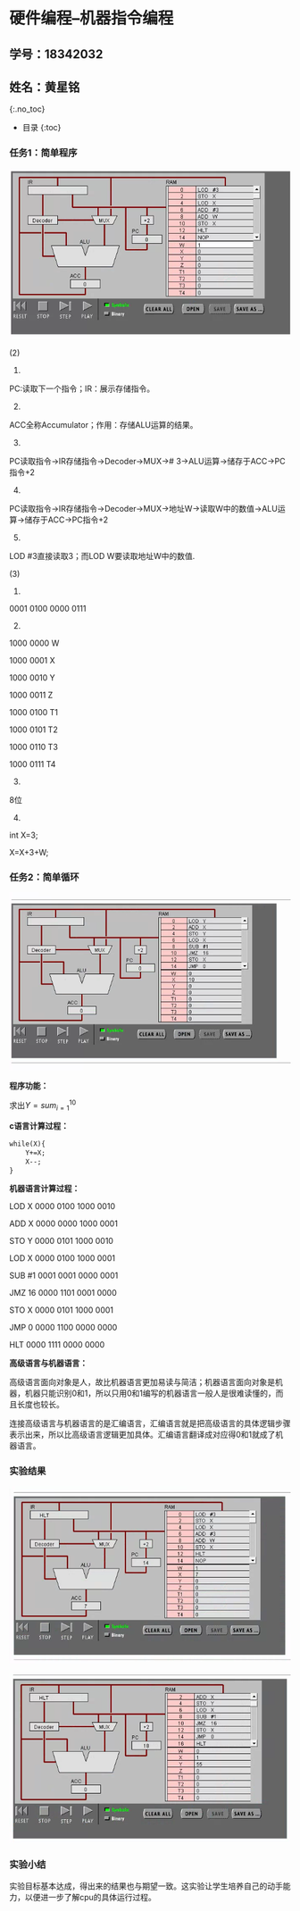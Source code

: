 # 硬件编程–机器指令编程

## 学号：18342032

## 姓名：黄星铭

{:.no_toc}

* 目录
{:toc}

### 任务1：简单程序

![](images/star12.png)

(2)

1.

PC:读取下一个指令；IR：展示存储指令。

2.

ACC全称Accumulator；作用：存储ALU运算的结果。

3.

PC读取指令→IR存储指令→Decoder→MUX→# 3→ALU运算→储存于ACC→PC指令+2

4.

PC读取指令→IR存储指令→Decoder→MUX→地址W→读取W中的数值→ALU运算→储存于ACC→PC指令+2

5.

LOD #3直接读取3；而LOD W要读取地址W中的数值.

(3)

1.

0001 0100 0000 0111

2.

1000 0000 W

1000 0001 X

1000 0010 Y

1000 0011 Z

1000 0100 T1

1000 0101 T2

1000 0110 T3

1000 0111 T4

3.

8位

4.

int X=3;

X=X+3+W;

### 任务2：简单循环

![](images/star11.png)

**程序功能：**

求出$Y=sum_{i=1}^{10}$

**c语言计算过程：**

```
while(X){
    Y+=X;
    X--;
}
```

**机器语言计算过程：**

LOD X  0000 0100 1000 0010

ADD X  0000 0000 1000 0001

STO Y  0000 0101 1000 0010

LOD X  0000 0100 1000 0001

SUB #1  0001 0001 0000 0001

JMZ 16  0000 1101 0001 0000

STO X  0000 0101 1000 0001

JMP 0 0000 1100 0000 0000

HLT  0000 1111 0000 0000

**高级语言与机器语言：**

高级语言面向对象是人，故比机器语言更加易读与简洁；机器语言面向对象是机器，机器只能识别0和1，所以只用0和1编写的机器语言一般人是很难读懂的，而且长度也较长。

连接高级语言与机器语言的是汇编语言，汇编语言就是把高级语言的具体逻辑步骤表示出来，所以比高级语言逻辑更加具体。汇编语言翻译成对应得0和1就成了机器语言。

### 实验结果

![](images/star10.png)

![](images/star13.png)

### 实验小结

实验目标基本达成，得出来的结果也与期望一致。这实验让学生培养自己的动手能力，以便进一步了解cpu的具体运行过程。